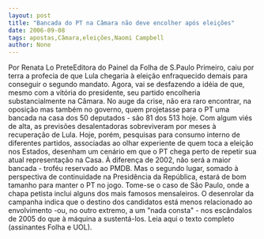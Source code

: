 ```yaml
---
layout: post
title: "Bancada do PT na Câmara não deve encolher após eleições"
date: 2006-09-08
tags: apostas,Câmara,eleições,Naomi Campbell
author: None
---
```

Por Renata Lo PreteEditora do Painel da Folha de S.Paulo
Primeiro, caiu por terra a profecia de que Lula chegaria à eleição enfraquecido demais para conseguir o segundo mandato. Agora, vai se desfazendo a idéia de que, mesmo com a vitória do presidente, seu partido encolheria substancialmente na Câmara.&nbsp;No auge da crise, não era raro encontrar, na oposição mas também no governo, quem projetasse para o PT uma bancada na casa dos 50 deputados - são 81 dos 513 hoje. 
Com algum viés de alta, as previsões desalentadoras sobreviveram por meses à recuperação de Lula. Hoje, porém, pesquisas para consumo interno de diferentes partidos, associadas ao olhar experiente de quem toca a eleição nos Estados, desenham um cenário em que o PT chega perto de repetir sua atual representação na Casa. 
À diferença de 2002, não será a maior bancada - troféu reservado ao PMDB. Mas o segundo lugar, somado à perspectiva de continuidade na Presidência da República, estará de bom tamanho para manter o PT no jogo. 
Tome-se o caso de São Paulo, onde a chapa petista inclui alguns dos mais famosos mensaleiros. O desenrolar da campanha indica que o destino dos candidatos está menos relacionado ao envolvimento -ou, no outro extremo, a um \"nada consta\" - nos escândalos de 2005 do que à máquina a sustentá-los. 
Leia aqui o texto completo (assinantes Folha e UOL). 